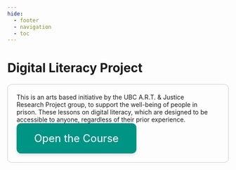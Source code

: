 ```yaml
---
hide:
  - footer
  - navigation
  - toc
---
```


# Digital Literacy Project

<div style="display: flex; justify-content: space-between; align-items: center; flex-wrap: wrap; margin: 20px 0; border: 1px solid #ccc; border-radius: 10px; padding: 20px;">

  <div style="flex: 1; min-width: 200px; margin-right: 20px;">
    This is an arts based initiative by the UBC A.R.T. & Justice Research Project group, to support the well-being of people in prison. These lessons on digital literacy, which are designed to be accessible to anyone, regardless of their prior experience.
  </div>

  <div style="min-width: 200px; text-align: right;">
    <a href="course/index.html" style="display: inline-block; padding: 20px 40px; font-size: 24px; color: white; background-color: #009485; text-align: center; text-decoration: none; border-radius: 10px; box-shadow: 0 4px 6px rgba(0, 0, 0, 0.1); transition: background-color 0.3s, transform 0.3s;" onmouseover="this.style.backgroundColor='#007d6f'" onmouseout="this.style.backgroundColor='#009485'" onmousedown="this.style.transform='scale(0.98)'" onmouseup="this.style.transform='scale(1)'">
        Open the Course
    </a>
  </div>
</div>